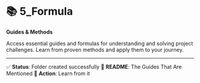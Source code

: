 # 📚 5_Formula

**Guides & Methods**

Access essential guides and formulas for understanding and solving project challenges. Learn from proven methods and apply them to your journey.

---

✅ **Status**: Folder created successfully
📄 **README**: The Guides That Are Mentioned
🎯 **Action**: Learn from it

